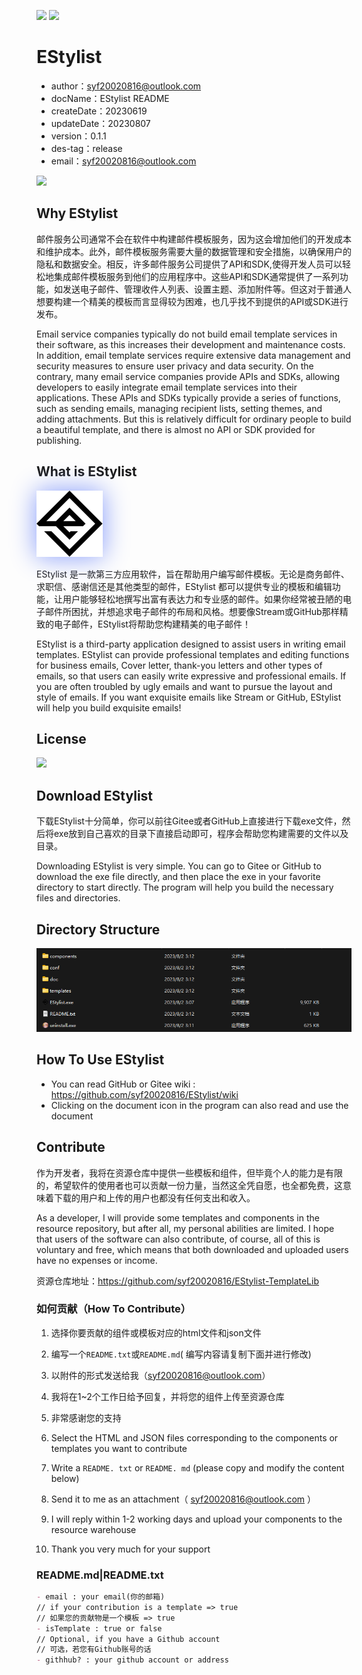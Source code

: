 <img src="https://img.shields.io/badge/EStylist-0.1.1-orange?style=flat-square&logo=tauri&logoColor=%23fff&labelColor=%2323B898&color=%2323B898"> <img src="https://img.shields.io/badge/License-MIT-orange?style=flat-square&logoColor=%23fff&labelColor=%2323B898&color=%2323B898">

# EStylist


- author：syf20020816@outlook.com
- docName：EStylist README
- createDate：20230619
- updateDate：20230807
- version：0.1.1
- des-tag：release
- email：syf20020816@outlook.com

<img src="https://img.shields.io/badge/EStylist-0.1.1-orange?style=flat-square&logo=tauri&logoColor=%23fff&labelColor=%2323B898&color=%2323B898">

## Why EStylist

邮件服务公司通常不会在软件中构建邮件模板服务，因为这会增加他们的开发成本和维护成本。此外，邮件模板服务需要大量的数据管理和安全措施，以确保用户的隐私和数据安全。相反，许多邮件服务公司提供了API和SDK,使得开发人员可以轻松地集成邮件模板服务到他们的应用程序中。这些API和SDK通常提供了一系列功能，如发送电子邮件、管理收件人列表、设置主题、添加附件等。但这对于普通人想要构建一个精美的模板而言显得较为困难，也几乎找不到提供的API或SDK进行发布。

Email service companies typically do not build email template services in their software, as this increases their development and maintenance costs. In addition, email template services require extensive data management and security measures to ensure user privacy and data security. On the contrary, many email service companies provide APIs and SDKs, allowing developers to easily integrate email template services into their applications. These APIs and SDKs typically provide a series of functions, such as sending emails, managing recipient lists, setting themes, and adding attachments. But this is relatively difficult for ordinary people to build a beautiful template, and there is almost no API or SDK provided for publishing.

## What is EStylist

<img src="./public/EStylist.png" style="filter:drop-shadow(0 0 20px #8399fa)">

EStylist 是一款第三方应用软件，旨在帮助用户编写邮件模板。无论是商务邮件、求职信、感谢信还是其他类型的邮件，EStylist 都可以提供专业的模板和编辑功能，让用户能够轻松地撰写出富有表达力和专业感的邮件。如果你经常被丑陋的电子邮件所困扰，并想追求电子邮件的布局和风格。想要像Stream或GitHub那样精致的电子邮件，EStylist将帮助您构建精美的电子邮件！

EStylist is a third-party application designed to assist users in writing email templates. EStylist can provide professional templates and editing functions for business emails, Cover letter, thank-you letters and other types of emails, so that users can easily write expressive and professional emails. If you are often troubled by ugly emails and want to pursue the layout and style of emails. If you want exquisite emails like Stream or GitHub, EStylist will help you build exquisite emails!

## License

<img src="https://img.shields.io/badge/License-MIT-orange?style=flat-square&logoColor=%23fff&labelColor=%2323B898&color=%2323B898">

## Download EStylist

下载EStylist十分简单，你可以前往Gitee或者GitHub上直接进行下载exe文件，然后将exe放到自己喜欢的目录下直接启动即可，程序会帮助您构建需要的文件以及目录。

Downloading EStylist is very simple. You can go to Gitee or GitHub to download the exe file directly, and then place the exe in your favorite directory to start directly. The program will help you build the necessary files and directories.

## Directory Structure

<img src="./README/imgs/dir.png">

## How To Use EStylist

- You can read GitHub or Gitee wiki : https://github.com/syf20020816/EStylist/wiki
- Clicking on the document icon in the program can also read and use the document

## Contribute

作为开发者，我将在资源仓库中提供一些模板和组件，但毕竟个人的能力是有限的，希望软件的使用者也可以贡献一份力量，当然这全凭自愿，也全都免费，这意味着下载的用户和上传的用户也都没有任何支出和收入。

As a developer, I will provide some templates and components in the resource repository, but after all, my personal abilities are limited. I hope that users of the software can also contribute, of course, all of this is voluntary and free, which means that both downloaded and uploaded users have no expenses or income.

资源仓库地址：https://github.com/syf20020816/EStylist-TemplateLib

### 如何贡献（How To Contribute）

1. 选择你要贡献的组件或模板对应的html文件和json文件
2. 编写一个`README.txt`或`README.md`( 编写内容请复制下面并进行修改)
3. 以附件的形式发送给我（syf20020816@outlook.com）
4. 我将在1~2个工作日给予回复，并将您的组件上传至资源仓库
5. 非常感谢您的支持

1. Select the HTML and JSON files corresponding to the components or templates you want to contribute
2. Write a `README. txt` or `README. md` (please copy and modify the content below)
3. Send it to me as an attachment（ syf20020816@outlook.com ）
4. I will reply within 1-2 working days and upload your components to the resource warehouse
5. Thank you very much for your support

### README.md|README.txt

```markdown
- email : your email(你的邮箱)
// if your contribution is a template => true
// 如果您的贡献物是一个模板 => true
- isTemplate : true or false
// Optional, if you have a Github account
// 可选，若您有Github账号的话
- githhub? : your github account or address
```
